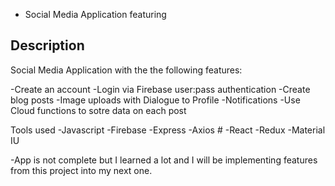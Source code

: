  - Social Media Application featuring 

## Description
Social Media Application with the the following features:

-Create an account
-Login via Firebase user:pass authentication
-Create blog posts 
-Image uploads with Dialogue to Profile 
-Notifications 
-Use Cloud functions to sotre data on each post

Tools used
-Javascript -Firebase -Express -Axios   # -React -Redux -Material IU

-App is not complete but I learned a lot and I will be implementing features from this project into my next one. 
